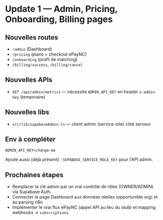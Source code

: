 # Update 1 — Admin, Pricing, Onboarding, Billing pages

## Nouvelles routes
- `/admin` (Dashboard)
- `/pricing` (plans + checkout ePayNC)
- `/onboarding` (profil de matching)
- `/billing/success`, `/billing/cancel`

## Nouvelles APIs
- `GET /api/admin/metrics` — nécessite `ADMIN_API_KEY` en header `x-admin-key` (temporaire)

## Nouvelles libs
- `src/lib/supabaseAdmin.ts` — client admin (service role) côté serveur

## Env à compléter
```
ADMIN_API_KEY=change-me
```
Ajoute aussi (déjà présent) : `SUPABASE_SERVICE_ROLE_KEY` pour l'API admin.

## Prochaines étapes
- Remplacer la clé admin par un vrai contrôle de rôles (OWNER/ADMIN) via Supabase Auth.
- Connecter la page Dashboard aux données réelles (opportunités org) et au parsing n8n.
- Implémenter le vrai flux ePayNC (appel API au lieu du stub) et mapping webhooks → `subscriptions`.
